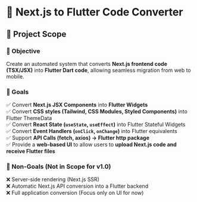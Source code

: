 # 🚀 Next.js to Flutter Code Converter

## 📝 Project Scope

### 🔹 Objective  
Create an automated system that converts **Next.js frontend code (TSX/JSX)** into **Flutter Dart code**, allowing seamless migration from web to mobile.

### 🔹 Goals  
✅ Convert **Next.js JSX Components** into **Flutter Widgets**  
✅ Convert **CSS styles (Tailwind, CSS Modules, Styled Components)** into Flutter ThemeData  
✅ Convert **React State (`useState`, `useEffect`)** into Flutter Stateful Widgets  
✅ Convert **Event Handlers (`onClick`, `onChange`)** into Flutter equivalents  
✅ Support **API Calls (fetch, axios) → Flutter http package**  
✅ Provide a **web-based UI** to allow users to **upload Next.js code and receive Flutter files**  

### 🔹 Non-Goals (Not in Scope for v1.0)  
❌ Server-side rendering (Next.js SSR)  
❌ Automatic Next.js API conversion into a Flutter backend  
❌ Full application conversion (Focus only on UI for now)  
